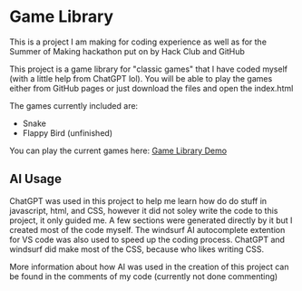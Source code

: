 # Game Library
This is a project I am making for coding experience as well as for the Summer of Making hackathon put on by Hack Club and GitHub

This project is a game library for "classic games" that I have coded myself (with a little help from ChatGPT lol). You will be able to play the games either from GitHub pages or just download the files and open the index.html

The games currently included are:
* Snake
* Flappy Bird (unfinished)

You can play the current games here:
[Game Library Demo](https://jboss-64.github.io/Game-Library/)

## AI Usage
ChatGPT was used in this project to help me learn how do do stuff in javascript, html, and CSS, however it did not soley write the code to this project, it only guided me. A few sections were generated directly by it but I created most of the code myself. The windsurf AI autocomplete extention for VS code was also used to speed up the coding process. ChatGPT and windsurf did make most of the CSS, because who likes writing CSS.

More information about how AI was used in the creation of this project can be found in the comments of my code (currently not done commenting)
